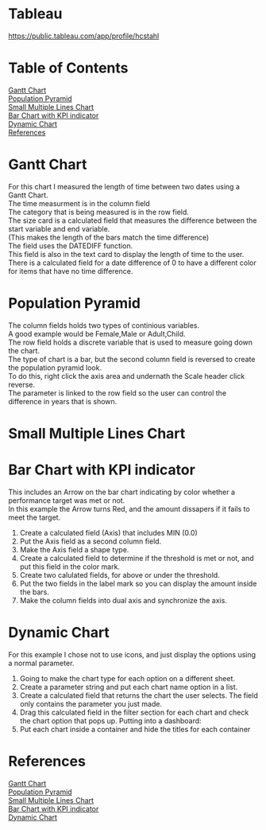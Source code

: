# Tableau 
https://public.tableau.com/app/profile/hcstahl
# Table of Contents
[Gantt Chart](#Gantt-Chart)</br>
[Population Pyramid](#Population-Pyramid)</br>
[Small Multiple Lines Chart](#Small-Multiple-Lines-Chart)</br>
[Bar Chart with KPI indicator](#Bar-Chart-with-KPI-indicator)</br>
[Dynamic Chart](#Dynamic-Chart)</br>
[References](#References)</br>


# Gantt Chart
For this chart I measured the length of time between two dates using a Gantt Chart.</br>
The time measurment is in the column field</br>
The category that is being measured is in the row field.</br>
The size card is a calculated field that measures the difference between the start variable and end variable.</br>
(This makes the length of the bars match the time difference)</br>
The field uses the DATEDIFF function.</br>
This field is also in the text card to display the length of time to the user.</br>
There is a calculated field for a date difference of 0 to have a different color for items that have no time difference.</br>

# Population Pyramid
The column fields holds two types of continious variables.</br>
A good example would be Female,Male or Adult,Child.</br>
The row field holds a discrete variable that is used to measure going down the chart.</br>
The type of chart is a bar, but the second column field is reversed to create the population pyramid look.</br>
To do this, right click the axis area and undernath the Scale header click reverse.</br>
The parameter is linked to the row field so the user can control the difference in years that is shown.</br>

# Small Multiple Lines Chart


# Bar Chart with KPI indicator
This includes an Arrow on the bar chart indicating by color whether a performance target was met or not.</br>
In this example the Arrow turns Red, and the amount dissapers if it fails to meet the target.</br>

1. Create a calculated field (Axis) that includes MIN (0.0)</br>
2. Put the Axis field as a second column field.</br>
3. Make the Axis field a shape type.</br>
4. Create a calculated field to determine if the threshold is met or not, and put this field in the color mark.
5. Create two calulated fields, for above or under the threshold.
6. Put the two fields in the label mark so you can display the amount inside the bars.
7. Make the column fields into dual axis and synchronize the axis.

# Dynamic Chart
For this example I chose not to use icons, and just display the options using a normal parameter.
1. Going to make the chart type for each option on a different sheet.
2. Create a parameter string and put each chart name option in a list.
3. Create a calculated field that returns the chart the user selects. The field only contains the parameter you just made.
4. Drag this calculated field in the filter section for each chart and check the chart option that pops up.
Putting into a dashboard:
1. Put each chart inside a container and hide the titles for each container
# References 
[Gantt Chart]()</br>
[Population Pyramid](https://playfairdata.com/how-to-make-a-diverging-bar-chart-in-tableau/)</br>
[Small Multiple Lines Chart](https://www.youtube.com/watch?v=kWZoa3UfbVs)</br>
[Bar Chart with KPI indicator](https://www.youtube.com/watch?v=e8yQGdKG6dI)</br>
[Dynamic Chart](https://www.youtube.com/watch?v=yEApDIou2hg)</br>
